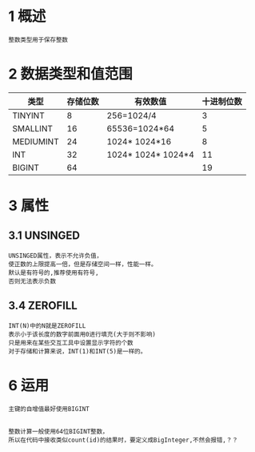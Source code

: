 

# 1 概述

    整数类型用于保存整数

  
# 2 数据类型和值范围
  
| 类型        | 存储位数   |   有效数值            |  十进制位数    
| --------   |  -------- |   --------          | ----  |  
| TINYINT    | 8         | 256=1024/4          |  3    | 
| SMALLINT   | 16        | 65536=1024*64       |  5    |
| MEDIUMINT  | 24        | 1024* 1024*16       |  8    |
| INT        | 32        | 1024* 1024* 1024*4  |  11   |
| BIGINT     | 64        |                     |  19   |   



# 3 属性

## 3.1 UNSINGED

    UNSINGED属性，表示不允许负值，
    使正数的上限提高一倍，但是存储空间一样，性能一样。
    默认是有符号的,推荐使用有符号,
    否则无法表示负数
 
## 3.4 ZEROFILL
   
    INT(N)中的N就是ZEROFILL
    表示小于该长度的数字前面用0进行填充(大于则不影响)
    只是用来在某些交互工具中设置显示字符的个数   
    对于存储和计算来说，INT(1)和INT(5)是一样的。
    
    
# 6 运用

    
    主键的自增值最好使用BIGINT
   
   
    整数计算一般使用64位BIGINT整数，
    所以在代码中接收类似count(id)的结果时，要定义成BigInteger,不然会报错,？？
    
    
 
   